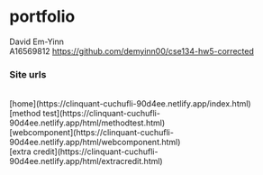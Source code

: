 # portfolio

David Em-Yinn
<br>
A16569812
https://github.com/demyinn00/cse134-hw5-corrected

### Site urls
<br>
[home](https://clinquant-cuchufli-90d4ee.netlify.app/index.html)
<br>
[method test](https://clinquant-cuchufli-90d4ee.netlify.app/html/methodtest.html) 
<br>
[webcomponent](https://clinquant-cuchufli-90d4ee.netlify.app/html/webcomponent.html) 
<br>
[extra credit](https://clinquant-cuchufli-90d4ee.netlify.app/html/extracredit.html)
<br>
